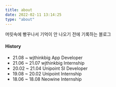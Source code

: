 ```yaml
---
title: about
date: 2022-02-11 13:14:25
type: "about"
---
```


머릿속에 빵꾸나서 기억이 안 나오기 전에 기록하는 블로그

#### History
- 21.08 ~ wjthinkbig App Developer
- 21.06 ~ 21.07 wjthinkbig Internship
- 20.02 ~ 21.04 Unipoint SI Developer
- 19.08 ~ 20.02 Unipoint Internship
- 18.06 ~ 18.08 Neowine Internship